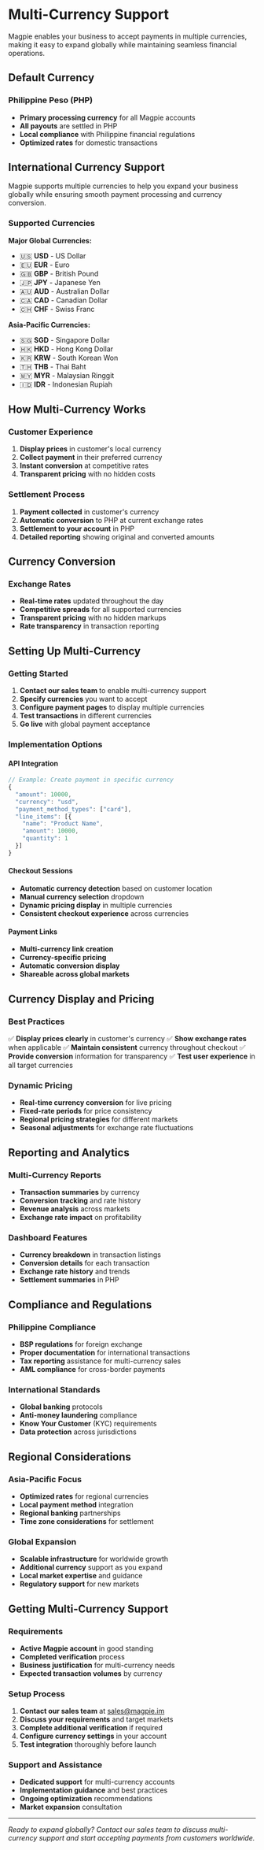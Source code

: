 # Multi-Currency Support

Magpie enables your business to accept payments in multiple currencies, making it easy to expand globally while maintaining seamless financial operations.

## Default Currency

### Philippine Peso (PHP)
- **Primary processing currency** for all Magpie accounts
- **All payouts** are settled in PHP
- **Local compliance** with Philippine financial regulations
- **Optimized rates** for domestic transactions

## International Currency Support

Magpie supports multiple currencies to help you expand your business globally while ensuring smooth payment processing and currency conversion.

### Supported Currencies

**Major Global Currencies:**
- 🇺🇸 **USD** - US Dollar
- 🇪🇺 **EUR** - Euro
- 🇬🇧 **GBP** - British Pound
- 🇯🇵 **JPY** - Japanese Yen
- 🇦🇺 **AUD** - Australian Dollar
- 🇨🇦 **CAD** - Canadian Dollar
- 🇨🇭 **CHF** - Swiss Franc

**Asia-Pacific Currencies:**
- 🇸🇬 **SGD** - Singapore Dollar
- 🇭🇰 **HKD** - Hong Kong Dollar
- 🇰🇷 **KRW** - South Korean Won
- 🇹🇭 **THB** - Thai Baht
- 🇲🇾 **MYR** - Malaysian Ringgit
- 🇮🇩 **IDR** - Indonesian Rupiah

## How Multi-Currency Works

### Customer Experience
1. **Display prices** in customer's local currency
2. **Collect payment** in their preferred currency
3. **Instant conversion** at competitive rates
4. **Transparent pricing** with no hidden costs

### Settlement Process
1. **Payment collected** in customer's currency
2. **Automatic conversion** to PHP at current exchange rates
3. **Settlement to your account** in PHP
4. **Detailed reporting** showing original and converted amounts

## Currency Conversion

### Exchange Rates
- **Real-time rates** updated throughout the day
- **Competitive spreads** for all supported currencies
- **Transparent pricing** with no hidden markups
- **Rate transparency** in transaction reporting

## Setting Up Multi-Currency

### Getting Started
1. **Contact our sales team** to enable multi-currency support
2. **Specify currencies** you want to accept
3. **Configure payment pages** to display multiple currencies
4. **Test transactions** in different currencies
5. **Go live** with global payment acceptance

### Implementation Options

#### API Integration
```javascript
// Example: Create payment in specific currency
{
  "amount": 10000,
  "currency": "usd",
  "payment_method_types": ["card"],
  "line_items": [{
    "name": "Product Name",
    "amount": 10000,
    "quantity": 1
  }]
}
```

#### Checkout Sessions
- **Automatic currency detection** based on customer location
- **Manual currency selection** dropdown
- **Dynamic pricing display** in multiple currencies
- **Consistent checkout experience** across currencies

#### Payment Links
- **Multi-currency link creation**
- **Currency-specific pricing**
- **Automatic conversion display**
- **Shareable across global markets**

## Currency Display and Pricing

### Best Practices
✅ **Display prices clearly** in customer's currency
✅ **Show exchange rates** when applicable
✅ **Maintain consistent** currency throughout checkout
✅ **Provide conversion** information for transparency
✅ **Test user experience** in all target currencies

### Dynamic Pricing
- **Real-time currency conversion** for live pricing
- **Fixed-rate periods** for price consistency
- **Regional pricing strategies** for different markets
- **Seasonal adjustments** for exchange rate fluctuations

## Reporting and Analytics

### Multi-Currency Reports
- **Transaction summaries** by currency
- **Conversion tracking** and rate history
- **Revenue analysis** across markets
- **Exchange rate impact** on profitability

### Dashboard Features
- **Currency breakdown** in transaction listings
- **Conversion details** for each transaction
- **Exchange rate history** and trends
- **Settlement summaries** in PHP

## Compliance and Regulations

### Philippine Compliance
- **BSP regulations** for foreign exchange
- **Proper documentation** for international transactions
- **Tax reporting** assistance for multi-currency sales
- **AML compliance** for cross-border payments

### International Standards
- **Global banking** protocols
- **Anti-money laundering** compliance
- **Know Your Customer** (KYC) requirements
- **Data protection** across jurisdictions

## Regional Considerations

### Asia-Pacific Focus
- **Optimized rates** for regional currencies
- **Local payment method** integration
- **Regional banking** partnerships
- **Time zone considerations** for settlement

### Global Expansion
- **Scalable infrastructure** for worldwide growth
- **Additional currency** support as you expand
- **Local market expertise** and guidance
- **Regulatory support** for new markets

## Getting Multi-Currency Support

### Requirements
- **Active Magpie account** in good standing
- **Completed verification** process
- **Business justification** for multi-currency needs
- **Expected transaction volumes** by currency

### Setup Process
1. **Contact our sales team** at sales@magpie.im
2. **Discuss your requirements** and target markets
3. **Complete additional verification** if required
4. **Configure currency settings** in your account
5. **Test integration** thoroughly before launch

### Support and Assistance
- **Dedicated support** for multi-currency accounts
- **Implementation guidance** and best practices
- **Ongoing optimization** recommendations
- **Market expansion** consultation

---

*Ready to expand globally? Contact our sales team to discuss multi-currency support and start accepting payments from customers worldwide.*